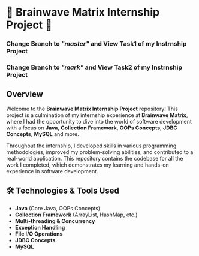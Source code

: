 # 🧠 **Brainwave Matrix Internship Project** 🚀

### Change Branch to ***"master"*** and View Task1 of my Instrnship Project
### Change Branch to ***"mark"*** and View Task2 of my Instrnship Project

## Overview
Welcome to the **Brainwave Matrix Internship Project** repository! This project is a culmination of my internship experience at **Brainwave Matrix**, where I had the opportunity to dive into the world of software development with a focus on **Java**, **Collection Framework**, **OOPs Concepts**, **JDBC Concepts**, **MySQL** and more.

Throughout the internship, I developed skills in various programming methodologies, improved my problem-solving abilities, and contributed to a real-world application. This repository contains the codebase for all the work I completed, which demonstrates my learning and hands-on experience in software development.

## 🛠️ Technologies & Tools Used
- **Java** (Core Java, OOPs Concepts)
- **Collection Framework** (ArrayList, HashMap, etc.)
- **Multi-threading & Concurrency**
- **Exception Handling**
- **File I/O Operations**
- **JDBC Concepts**
- **MySQL**
